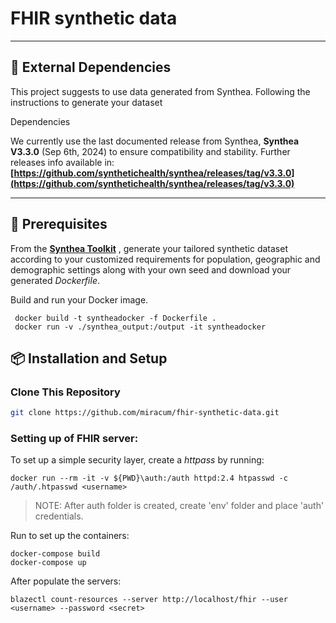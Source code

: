
# FHIR synthetic data

---

## 🚀 External Dependencies

This project suggests to use data generated from Synthea.
Following the instructions to generate your dataset 

Dependencies


We currently use the last documented release from Synthea, **Synthea V3.3.0** (Sep 6th, 2024) to ensure compatibility and stability.
Further releases info available in: **[https://github.com/synthetichealth/synthea/releases/tag/v3.3.0](https://github.com/synthetichealth/synthea/releases/tag/v3.3.0)**

---

## 📝 Prerequisites
 From the **[Synthea Toolkit](https://synthetichealth.github.io/spt/#/customizer)** , generate your tailored 
synthetic dataset according to your customized requirements for population, geographic and demographic settings along with 
your own seed and download your generated *Dockerfile*. 

Build and run your Docker image.

```
 docker build -t syntheadocker -f Dockerfile .
 docker run -v ./synthea_output:/output -it syntheadocker
```


## 📦 Installation and Setup

### Clone This Repository
```bash
git clone https://github.com/miracum/fhir-synthetic-data.git
```

### Setting up  of FHIR server: 

To set up a simple security layer, create a *httpass* by running:
```
docker run --rm -it -v ${PWD}\auth:/auth httpd:2.4 htpasswd -c /auth/.htpasswd <username>
```
> NOTE: After auth folder is created, create 'env' folder and place 'auth' credentials.
 
Run to set up the containers: 

```
docker-compose build
docker-compose up 
```

After populate the servers:

```
blazectl count-resources --server http://localhost/fhir --user <username> --password <secret>
```